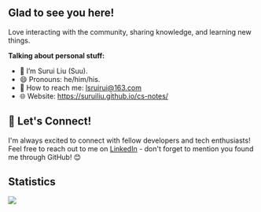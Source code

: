 ## Glad to see you here!

Love interacting with the community, sharing knowledge, and learning new things.

**Talking about personal stuff:**

- 👨 I’m Surui Liu (Suu).
- 😄 Pronouns: he/him/his.
- 📧 How to reach me: lsruirui@163.com
- 🌐 Website: https://suruiliu.github.io/cs-notes/

## 🤝 Let's Connect! 

I'm always excited to connect with fellow developers and tech enthusiasts! 
Feel free to reach out to me on [LinkedIn](https://linkedin.com/in/suruiliu) - don't forget to mention you found me through GitHub! 😊

## Statistics

<img src="https://github-profile-summary-cards.vercel.app/api/cards/profile-details?username=suruiliu&theme=monokai" />
